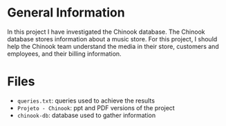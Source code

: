 # General Information

In this project I have investigated the Chinook database. The Chinook database stores information about a music store. For this project, I should help the Chinook team understand the media in their store, customers and employees, and their billing information.

# Files

- `queries.txt`: queries used to achieve the results
- `Projeto - Chinook`: ppt and PDF versions of the project
- `chinook-db`: database used to gather information
